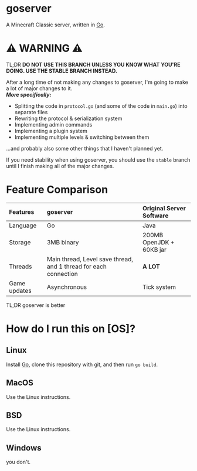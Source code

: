 # goserver
A Minecraft Classic server, written in [Go](https://go.dev/).

# ⚠️ WARNING ⚠️

TL;DR **DO NOT USE THIS BRANCH UNLESS YOU KNOW WHAT YOU'RE DOING. USE THE STABLE BRANCH INSTEAD.**  

After a long time of not making any changes to goserver, I'm going to make a lot of major changes to it.  
***More specifically:***
- Splitting the code in `protocol.go` (and some of the code in `main.go`) into separate files
- Rewriting the protocol & serialization system
- Implementing admin commands
- Implementing a plugin system
- Implementing multiple levels & switching between them

...and probably also some other things that I haven't planned yet.  

If you need stability when using goserver, you should use the `stable` branch until I finish making all of the major changes.  

# Feature Comparison

Features | goserver | Original Server Software
|:--|:--|:--
| Language | Go | Java
| Storage | 3MB binary | 200MB OpenJDK + 60KB jar
| Threads | Main thread, Level save thread, and 1 thread for each connection | **A LOT**
| Game updates | Asynchronous | Tick system

TL;DR goserver is better

# How do I run this on [OS]?
## Linux
Install [Go](https://go.dev/), clone this repository with git, and then run `go build`.
## MacOS
Use the Linux instructions.
## BSD
Use the Linux instructions.
## Windows
you don't.
